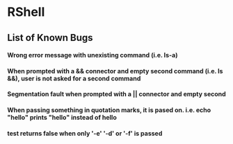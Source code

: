 # RShell

## List of Known Bugs
#### Wrong error message with unexisting command (i.e. ls-a)
#### When prompted with a && connector and empty second command (i.e. ls &&), user is not asked for a second command
#### Segmentation fault when prompted with a || connector and empty second 
#### When passing something in quotation marks, it is pased on. i.e. echo "hello" prints "hello" instead of hello
#### test returns false when only '-e' '-d' or '-f' is passed
